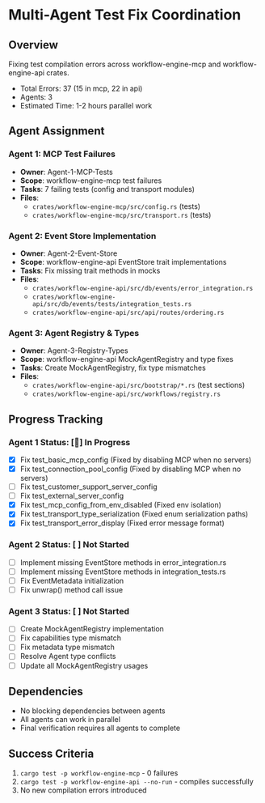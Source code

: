 # Multi-Agent Test Fix Coordination

## Overview
Fixing test compilation errors across workflow-engine-mcp and workflow-engine-api crates.

- Total Errors: 37 (15 in mcp, 22 in api)
- Agents: 3
- Estimated Time: 1-2 hours parallel work

## Agent Assignment

### Agent 1: MCP Test Failures
- **Owner**: Agent-1-MCP-Tests
- **Scope**: workflow-engine-mcp test failures
- **Tasks**: 7 failing tests (config and transport modules)
- **Files**:
  - `crates/workflow-engine-mcp/src/config.rs` (tests)
  - `crates/workflow-engine-mcp/src/transport.rs` (tests)

### Agent 2: Event Store Implementation
- **Owner**: Agent-2-Event-Store
- **Scope**: workflow-engine-api EventStore trait implementations
- **Tasks**: Fix missing trait methods in mocks
- **Files**:
  - `crates/workflow-engine-api/src/db/events/error_integration.rs`
  - `crates/workflow-engine-api/src/db/events/tests/integration_tests.rs`
  - `crates/workflow-engine-api/src/api/routes/ordering.rs`

### Agent 3: Agent Registry & Types
- **Owner**: Agent-3-Registry-Types
- **Scope**: workflow-engine-api MockAgentRegistry and type fixes
- **Tasks**: Create MockAgentRegistry, fix type mismatches
- **Files**:
  - `crates/workflow-engine-api/src/bootstrap/*.rs` (test sections)
  - `crates/workflow-engine-api/src/workflows/registry.rs`

## Progress Tracking

### Agent 1 Status: [🔧] In Progress
- [x] Fix test_basic_mcp_config (Fixed by disabling MCP when no servers)
- [x] Fix test_connection_pool_config (Fixed by disabling MCP when no servers)
- [ ] Fix test_customer_support_server_config
- [ ] Fix test_external_server_config
- [x] Fix test_mcp_config_from_env_disabled (Fixed env isolation)
- [x] Fix test_transport_type_serialization (Fixed enum serialization paths)
- [x] Fix test_transport_error_display (Fixed error message format)

### Agent 2 Status: [ ] Not Started
- [ ] Implement missing EventStore methods in error_integration.rs
- [ ] Implement missing EventStore methods in integration_tests.rs
- [ ] Fix EventMetadata initialization
- [ ] Fix unwrap() method call issue

### Agent 3 Status: [ ] Not Started
- [ ] Create MockAgentRegistry implementation
- [ ] Fix capabilities type mismatch
- [ ] Fix metadata type mismatch
- [ ] Resolve Agent type conflicts
- [ ] Update all MockAgentRegistry usages

## Dependencies
- No blocking dependencies between agents
- All agents can work in parallel
- Final verification requires all agents to complete

## Success Criteria
1. `cargo test -p workflow-engine-mcp` - 0 failures
2. `cargo test -p workflow-engine-api --no-run` - compiles successfully
3. No new compilation errors introduced